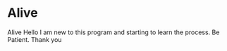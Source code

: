 # Alive
Alive
Hello I am new to this program and starting to learn the process. Be Patient. Thank you
